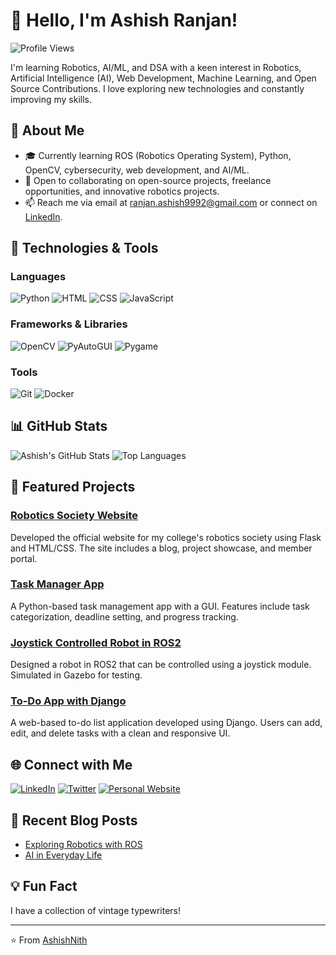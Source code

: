 # 👋 Hello, I'm Ashish Ranjan!

![Profile Views](https://komarev.com/ghpvc/?username=AshishNith&color=blueviolet&style=flat-square)

I'm learning Robotics, AI/ML, and DSA with a keen interest in Robotics, Artificial Intelligence (AI), Web Development, Machine Learning, and Open Source Contributions. I love exploring new technologies and constantly improving my skills.

## 🌱 About Me

- 🎓 Currently learning ROS (Robotics Operating System), Python, OpenCV, cybersecurity, web development, and AI/ML.
- 💼 Open to collaborating on open-source projects, freelance opportunities, and innovative robotics projects.
- 📫 Reach me via email at [ranjan.ashish9992@gmail.com](mailto:ranjan.ashish9992@gmail.com) or connect on [LinkedIn](https://www.linkedin.com/in/fictech/).

## 🔧 Technologies & Tools

### Languages
![Python](https://img.shields.io/badge/Python-3776AB?style=for-the-badge&logo=python&logoColor=white)
![HTML](https://img.shields.io/badge/HTML-E34F26?style=for-the-badge&logo=html5&logoColor=white)
![CSS](https://img.shields.io/badge/CSS-1572B6?style=for-the-badge&logo=css3&logoColor=white)
![JavaScript](https://img.shields.io/badge/JavaScript-F7DF1E?style=for-the-badge&logo=javascript&logoColor=black)

### Frameworks & Libraries
![OpenCV](https://img.shields.io/badge/OpenCV-5C3EE8?style=for-the-badge&logo=opencv&logoColor=white)
![PyAutoGUI](https://img.shields.io/badge/PyAutoGUI-3776AB?style=for-the-badge&logo=python&logoColor=white)
![Pygame](https://img.shields.io/badge/Pygame-3776AB?style=for-the-badge&logo=python&logoColor=white)
<!-- Add more frameworks and libraries as needed -->

### Tools
![Git](https://img.shields.io/badge/Git-F05032?style=for-the-badge&logo=git&logoColor=white)
![Docker](https://img.shields.io/badge/Docker-2496ED?style=for-the-badge&logo=docker&logoColor=white)
<!-- Add more tools as needed -->

## 📊 GitHub Stats

![Ashish's GitHub Stats](https://github-readme-stats.vercel.app/api?username=AshishNith&show_icons=true&theme=radical)
![Top Languages](https://github-readme-stats.vercel.app/api/top-langs/?username=AshishNith&layout=compact&theme=radical)

## 📘 Featured Projects

### [Robotics Society Website](https://github.com/AshishNith/RoboticsSocietyWebsite)
Developed the official website for my college's robotics society using Flask and HTML/CSS. The site includes a blog, project showcase, and member portal.

### [Task Manager App](https://github.com/AshishNith/TaskManager)
A Python-based task management app with a GUI. Features include task categorization, deadline setting, and progress tracking.

### [Joystick Controlled Robot in ROS2](https://github.com/AshishNith/JoystickRobot)
Designed a robot in ROS2 that can be controlled using a joystick module. Simulated in Gazebo for testing.

### [To-Do App with Django](https://github.com/AshishNith/ToDoAppDjango)
A web-based to-do list application developed using Django. Users can add, edit, and delete tasks with a clean and responsive UI.

## 🌐 Connect with Me

[![LinkedIn](https://img.shields.io/badge/LinkedIn-0077B5?style=for-the-badge&logo=linkedin&logoColor=white)](https://www.linkedin.com/in/fictech/)
[![Twitter](https://img.shields.io/badge/Twitter-1DA1F2?style=for-the-badge&logo=twitter&logoColor=white)](https://x.com/AshishR9992)
[![Personal Website](https://img.shields.io/badge/Website-4285F4?style=for-the-badge&logo=google-chrome&logoColor=white)](https://ashishnith.github.io/MyWebsite/)

## 📄 Recent Blog Posts

<!-- BLOG-POST-LIST:START -->
- [Exploring Robotics with ROS](https://ashishnith.github.io/MyWebsite/blog.html)
- [AI in Everyday Life](https://ashishnith.github.io/MyWebsite/blog.html)
<!-- BLOG-POST-LIST:END -->

## 💡 Fun Fact

I have a collection of vintage typewriters!

---

⭐️ From [AshishNith](https://github.com/AshishNith)
